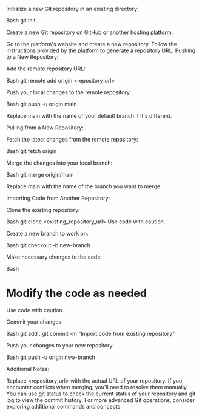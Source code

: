 Initialize a new Git repository in an existing directory:

Bash
git init


Create a new Git repository on GitHub or another hosting platform:

Go to the platform's website and create a new repository.
Follow the instructions provided by the platform to generate a repository URL.
Pushing to a New Repository:

Add the remote repository URL:

Bash
git remote add origin <repository_url>


Push your local changes to the remote repository:

Bash
git push -u origin main


Replace main with the name of your default branch if it's different.

Pulling from a New Repository:

Fetch the latest changes from the remote repository:

Bash
git fetch origin


Merge the changes into your local branch:

Bash
git merge origin/main   



Replace main with the name of the branch you want to merge.

Importing Code from Another Repository:

Clone the existing repository:

Bash
git clone <existing_repository_url>
Use code with caution.

Create a new branch to work on:

Bash
git checkout -b new-branch


Make necessary changes to the code:

Bash
# Modify the code as needed
Use code with caution.

Commit your changes:

Bash
git add .
git commit -m "Import code from existing repository"


Push your changes to your new repository:

Bash
git push -u origin new-branch


Additional Notes:

Replace <repository_url> with the actual URL of your repository.
If you encounter conflicts when merging, you'll need to resolve them manually.
You can use git status to check the current status of your repository and git log to view the commit history.
For more advanced Git operations, consider exploring additional commands and concepts.